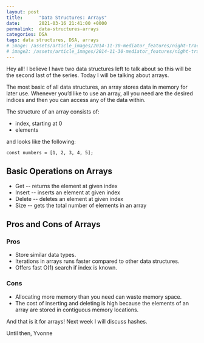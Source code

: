 ```yaml
---
layout: post
title:      "Data Structures: Arrays"
date:       2021-03-16 21:41:00 +0000
permalink:  data-structures-arrays
categories: DSA
tags: data structures, DSA, arrays
# image: /assets/article_images/2014-11-30-mediator_features/night-track.JPG
# image2: /assets/article_images/2014-11-30-mediator_features/night-track-mobile.JPG
---
```


Hey all! I believe I have two data structures left to talk about so this will be the second last of the series. Today I will be talking about arrays.

The most basic of all data structures, an array stores data in memory for later use. Whenever you’d like to use an array, all you need are the desired indices and then you can access any of the data within. 

The structure of an array consists of:
- index, starting at 0
- elements

and looks like the following:

```
const numbers = [1, 2, 3, 4, 5];
```

## Basic Operations on Arrays
- Get -- returns the element at given index
- Insert -- inserts an element at given index
- Delete -- deletes an element at given index
- Size -- gets the total number of elements in an array

## Pros and Cons of Arrays

### Pros
- Store similar data types.
- Iterations in arrays runs faster compared to other data structures.
- Offers fast O(1) search if index is known.

### Cons
- Allocating more memory than you need can waste memory space.
- The cost of inserting and deleting is high because the elements of an array are stored in contiguous memory locations.

And that is it for arrays! Next week I will discuss hashes.

Until then,
Yvonne